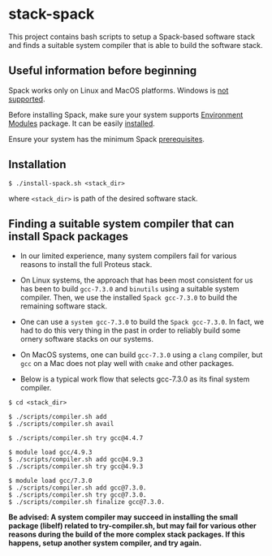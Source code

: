 stack-spack
===========

This project contains bash scripts to setup a Spack-based software stack and finds a suitable system compiler that is able to build the software stack.

Useful information before beginning
-----------------------------------

Spack works only on Linux and MacOS platforms. Windows is [not supported](https://github.com/spack/spack/issues/1515).

Before installing Spack, make sure your system supports [Environment Modules](http://modules.sourceforge.net/) package. It can be easily [installed](https://modules.readthedocs.io/en/stable/INSTALL.html).

Ensure your system has the minimum Spack [prerequisites](https://spack.readthedocs.io/en/latest/getting_started.html#prerequisites). 

Installation
------------

`$ ./install-spack.sh <stack_dir>`

where `<stack_dir>` is path of the desired software stack.

Finding a suitable system compiler that can install Spack packages 
-------------------------------------------------------------

- In our limited experience, many system compilers fail for various reasons to install the full Proteus stack. 

- On Linux systems, the approach that has been most consistent for us has been to build `gcc-7.3.0` and `binutils` using a suitable system compiler. Then, we use the installed `Spack gcc-7.3.0` to build the remaining software stack.

- One can use a `system gcc-7.3.0` to build the `Spack gcc-7.3.0`. In fact, we had to do this very thing in the past in order to reliably build some ornery software stacks on our systems. 

- On MacOS systems, one can build `gcc-7.3.0` using a `clang` compiler, but `gcc` on a Mac does not play well with `cmake` and other packages. 

- Below is a typical work flow that selects gcc-7.3.0 as its final system compiler.
```
$ cd <stack_dir>

$ ./scripts/compiler.sh add
$ ./scripts/compiler.sh avail

$ ./scripts/compiler.sh try gcc@4.4.7

$ module load gcc/4.9.3
$ ./scripts/compiler.sh add gcc@4.9.3
$ ./scripts/compiler.sh try gcc@4.9.3

$ module load gcc/7.3.0
$ ./scripts/compiler.sh add gcc@7.3.0.
$ ./scripts/compiler.sh try gcc@7.3.0.
$ ./scripts/compiler.sh finalize gcc@7.3.0.
```

**Be advised: 
A system compiler may succeed in installing the small package (libelf) related to try-compiler.sh, but may fail for various other reasons during the build of the more complex stack packages. If this happens, setup another system compiler, and try again.**
